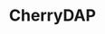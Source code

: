 ---
home: true
icon: home
title: CherryDAP
# heroImage: https://theme-hope-assets.vuejs.press/logo.svg
bgImage: https://theme-hope-assets.vuejs.press/bg/6-light.svg
bgImageDark: https://theme-hope-assets.vuejs.press/bg/6-dark.svg
bgImageStyle:
  background-attachment: fixed
heroText: CherryDAP
tagline: CherryDAP 是一个使用了 CherryUSB 作为协议栈的 DAPLink 实现
actions:
  - text: 示例工程
    icon: lightbulb
    link: ./projects/
    type: primary

  - text: Docs
    link: ./guide/

highlights:
  - header: 支持特性
    # description: CherryDAP 支持的特性
    image: /assets/image/features.svg
    bgImage: https://theme-hope-assets.vuejs.press/bg/9-light.svg
    bgImageDark: https://theme-hope-assets.vuejs.press/bg/9-dark.svg
    highlights:
      - title: CMSIS DAP version 2.1
        # icon: circle-half-stroke
        # details: Switch between light and dark modes freely
        # link: https://theme-hope.vuejs.press/guide/interface/darkmode.html

      - title: 完善的调试协议支持
        details: 支持SWD和JTAG调试协议
      
      - title: 虚拟串口支持

  - header: 示例工程
    description: CherryDAP 提供了一系列 MCU 的示例工程
    image: /assets/image/advanced.svg
    bgImage: https://theme-hope-assets.vuejs.press/bg/5-light.svg
    bgImageDark: https://theme-hope-assets.vuejs.press/bg/5-dark.svg
    highlights:
      - title: BL616
        # icon: window-maximize
        # details: Fully customizable navbar with improved mobile support
        link: ./projects/BL616
      
      - title: stm32f429igt6
        link: ./projects/stm32f429igt6

      - title: HPM5301EVKLite
        link: ./projects/HPM5301EVKLite

      - title: HSLink Pro
        link: ./projects/HSLinkPro
---